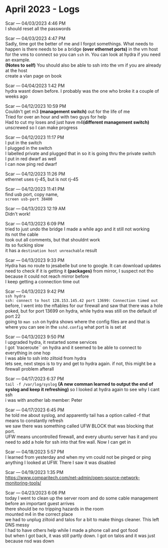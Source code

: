 # April 2023 - Logs
Scar — 04/03/2023 4:46 PM<br>
I should reset all the passwords

Scar — 04/03/2023 4:47 PM<br>
Sadly, time got the better of me and I forgot somethings. What needs to happen is there needs to be a bridge <b>(over ethernet ports)</b> in the vm host for the vms to connect so you can `ssh` in. You can look at hydra if you need an example.
<br>
<b>(Notes to self)</b> You should also be able to ssh into the vm if you are already at the host<br>
create a vlan page on book

Scar — 04/04/2023 1:42 PM<br>
hydra wasnt down before. I probably was the one who broke it a couple of weeks ago

Scar — 04/12/2023 10:59 PM<br>
Couldn't get m3 <b>(management switch)</b> out for the life of me<br>
Tried for over an hour and with two guys for help<br>
Had to cut my loses and just have m4<b>(different management switch)</b>  unscrewed so I can make progress

Scar — 04/12/2023 11:17 PM<br>
I put in the switch<br>
I plugged in the switch<br>
I labelled private and plugged that in so it is going thru the private switch<br>
I put in red dwarf as well<br>
I can now ping red dwarf

Scar — 04/12/2023 11:26 PM<br>
ethernet uses rj-45, but is not rj-45

Scar — 04/12/2023 11:41 PM<br>
find usb port, copy name, <br>
`screen usb-port 38400`

Scar — 04/13/2023 12:19 AM<br>
Didn't work!

Scar — 04/13/2023 6:09 PM<br>
tried to just undo the bridge I made a while ago and it still not working<br>
its not the cable<br>
took out all comments, but that shouldnt work<br>
its so fucking slow<br>
it has a `destination host unreachable` result

Scar — 04/13/2023 9:33 PM<br>
Hydra has no route to jesabelle but one to google. It can download updates<br>
need to check if it is getting it <b>(packages)</b> from mirror, I suspect not tho because it could not reach mirror before<br>
I keep getting a connection time out

Scar — 04/13/2023 9:42 PM<br>
`ssh hydra`       <br> 
`ssh: connect to host 128.153.145.42 port 13699: Connection timed out` <br>
before, I went into the nftables for our firewall and saw that there was a hole poked, but for port 13699 on hydra, while hydra was still on the default of port 22
<br>
going to `man ssh` on hydra shows where the config files are and that is where you can see in the `sshd.config` what port is is set at

Scar — 04/13/2023 9:50 PM<br>
I upgraded hydra, it restarted some services<br>
I got `traceroute`` on hydra and it seemed to be able to connect to everything in one hop<br>
I was able to ssh into ziltoid from hydra<br>
lets see, next steps is to try and get to hydra again. if not, this might be a firewall problem afterall

Scar — 04/17/2023 6:37 PM<br>
`tail -f /var/log/syslog` <b>(A new comman learned to output the end of syslog and keep it refreshing)</b> 
so I looked at hydra again to see why I cant ssh<br>
i was with another lab member: Peter

Scar — 04/17/2023 6:45 PM<br>
he told me about syslog, and apparently tail has a option called -f that means to constantly refresh<br>
we saw there was something called UFW BLOCK that was blocking that port.<br>
UFW means uncontrolled firewall, and every ubuntu server has it and you need to add a hole for ssh into that fire wall. Now I can get in

Scar — 04/18/2023 5:57 PM<br>
I learned from yesterday and when my vm could not be pinged or ping anything I looked at UFW. There I saw it was disabled

Scar — 04/19/2023 1:35 PM<br>
https://www.comparitech.com/net-admin/open-source-network-monitoring-tools/

Scar — 04/23/2023 6:06 PM<br>
today I went to clean up the server room and do some cable management before an important guest arrives<br>
there should be no tripping hazards in the room<br>
mounted m4 in the correct place<br>
we had to unplug ziltoid and talos for a bit to make things cleaner. This left DNS messy<br>
I had to have others help while I made a phone call and got food<br>
but when I got back, it was still partly down. I got on talos and it was just because nsd was down